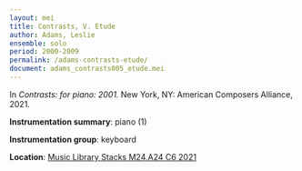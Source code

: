 ```yaml
---
layout: mei
title: Contrasts, V. Etude
author: Adams, Leslie
ensemble: solo
period: 2000-2009
permalink: /adams-contrasts-etude/
document: adams_contrasts005_etude.mei
---
```


In *Contrasts: for piano: 2001.* New York, NY: American Composers Alliance, 2021.

**Instrumentation summary**: piano (1)

**Instrumentation group**: keyboard

**Location**: <a href="https://tufts.primo.exlibrisgroup.com/permalink/01TUN_INST/1kc9gia/alma991018728036003851" target="_blank">Music Library Stacks M24.A24 C6 2021</a> 
